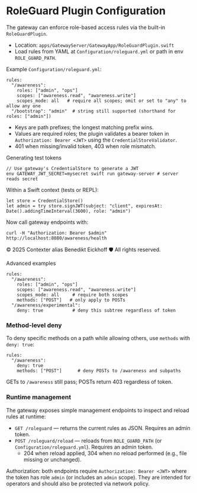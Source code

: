 # RoleGuard Plugin Configuration

The gateway can enforce role-based access rules via the built-in `RoleGuardPlugin`.

- Location: `apps/GatewayServer/GatewayApp/RoleGuardPlugin.swift`
- Load rules from YAML at `Configuration/roleguard.yml` or path in env `ROLE_GUARD_PATH`.

Example `Configuration/roleguard.yml`:

```
rules:
  "/awareness":
    roles: ["admin", "ops"]
    scopes: ["awareness.read", "awareness.write"]
    scopes_mode: all   # require all scopes; omit or set to "any" to allow any one
  "/bootstrap": "admin"  # string still supported (shorthand for roles: ["admin"])
```

- Keys are path prefixes; the longest matching prefix wins.
- Values are required roles; the plugin validates a bearer token in `Authorization: Bearer <JWT>` using the `CredentialStoreValidator`.
- 401 when missing/invalid token, 403 when role mismatch.

Generating test tokens

```
// Use gateway's CredentialStore to generate a JWT
env GATEWAY_JWT_SECRET=mysecret swift run gateway-server # server reads secret
```

Within a Swift context (tests or REPL):

```
let store = CredentialStore()
let admin = try store.signJWT(subject: "client", expiresAt: Date().addingTimeInterval(3600), role: "admin")
```

Now call gateway endpoints with:

```
curl -H "Authorization: Bearer $admin" http://localhost:8080/awareness/health
```

© 2025 Contexter alias Benedikt Eickhoff 🛡️ All rights reserved.


Advanced examples

```
rules:
  "/awareness":
    roles: ["admin", "ops"]
    scopes: ["awareness.read", "awareness.write"]
    scopes_mode: all     # require both scopes
    methods: ["POST"]   # only apply to POSTs
  "/awareness/experimental":
    deny: true           # deny this subtree regardless of token
```


### Method-level deny

To deny specific methods on a path while allowing others, use `methods` with `deny: true`:

```
rules:
  "/awareness":
    deny: true
    methods: ["POST"]      # deny POSTs to /awareness and subpaths
```

GETs to `/awareness` still pass; POSTs return 403 regardless of token.

### Runtime management

The gateway exposes simple management endpoints to inspect and reload rules at runtime:

- `GET /roleguard` — returns the current rules as JSON. Requires an admin token.
- `POST /roleguard/reload` — reloads from `ROLE_GUARD_PATH` (or `Configuration/roleguard.yml`). Requires an admin token.
  - 204 when reload applied, 304 when no reload performed (e.g., file missing or unchanged).

Authorization: both endpoints require `Authorization: Bearer <JWT>` where the token has role `admin` (or includes an `admin` scope). They are intended for operators and should also be protected via network policy.
